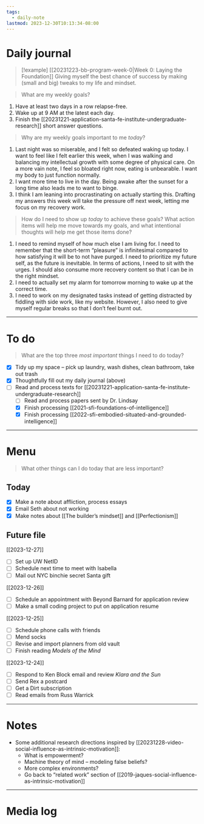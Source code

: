 ```yaml
---
tags:
  - daily-note
lastmod: 2023-12-30T10:13:34-08:00
---
```

# Daily journal

>[!example] [[20231223-bb-program-week-0|Week 0: Laying the Foundation]]
>Giving myself the best chance of success by making (small and big) tweaks to my life and mindset.

> What are my weekly goals?

1. Have at least two days in a row relapse-free.
2. Wake up at 9 AM at the latest each day.
3. Finish the [[20231221-application-santa-fe-institute-undergraduate-research]] short answer questions.

> Why are my weekly goals important to me *today*?

1. Last night was so miserable, and I felt so defeated waking up today. I want to feel like I felt earlier this week, when I was walking and balancing my intellectual growth with some degree of physical care. On a more vain note, I feel so bloated right now, eating is unbearable. I want my body to just function normally.
2. I want more time to live in the day. Being awake after the sunset for a long time also leads me to want to binge.
3. I think I am leaning into procrastinating on actually starting this. Drafting my answers this week will take the pressure off next week, letting me focus on my recovery work.

> How do I need to show up *today* to achieve these goals? What action items will help me move towards my goals, and what intentional thoughts will help me get those items done?

1. I need to remind myself of how much else I am living for. I need to remember that the short-term “pleasure” is infinitesimal compared to how satisfying it will be to not have purged. I need to prioritize my future self, as the future is inevitable. In terms of actions, I need to sit with the urges. I should also consume more recovery content so that I can be in the right mindset.
2. I need to actually set my alarm for tomorrow morning to wake up at the correct time.
3. I need to work on my designated tasks instead of getting distracted by fiddling with side work, like my website. However, I also need to give myself regular breaks so that I don’t feel burnt out.

---
# To do

> What are the top three *most important* things I need to do today?

- [x] Tidy up my space – pick up laundry, wash dishes, clean bathroom, take out trash
- [x] Thoughtfully fill out my daily journal (above)
- [ ] Read and process texts for [[20231221-application-santa-fe-institute-undergraduate-research]]
	- [ ] Read and process papers sent by Dr. Lindsay
	- [x] Finish processing [[2021-sfi-foundations-of-intelligence]]
	- [x] Finish processing [[2022-sfi-embodied-situated-and-grounded-intelligence]]

----
# Menu

> What other things can I do today that are less important?

## Today

- [x] Make a note about affliction, process essays
- [x] Email Seth about not working
- [x] Make notes about [[The builder’s mindset]] and [[Perfectionism]]

## Future file

[[2023-12-27]]
- [ ] Set up UW NetID
- [ ] Schedule next time to meet with Isabella
- [ ] Mail out NYC binchie secret Santa gift

[[2023-12-26]]
- [ ] Schedule an appointment with Beyond Barnard for application review
- [ ] Make a small coding project to put on application resume

[[2023-12-25]]
- [ ] Schedule phone calls with friends
- [ ] Mend socks
- [ ] Revise and import planners from old vault
- [ ] Finish reading *Models of the Mind*

[[2023-12-24]]
- [ ] Respond to Ken Block email and review *Klara and the Sun*
- [ ] Send Rex a postcard
- [ ] Get a Dirt subscription
- [ ] Read emails from Russ Warrick

---
# Notes

- Some additional research directions inspired by [[20231228-video-social-influence-as-intrinsic-motivation]]:
	- What is empowerment?
	- Machine theory of mind – modeling false beliefs?
	- More complex environments?
	- Go back to “related work” section of [[2019-jaques-social-influence-as-intrinsic-motivation]]

---
# Media log
